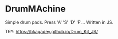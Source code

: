 # DrumMAchine 

Simple drum pads. Press 'A' 'S' 'D' 'F'... Written in JS.

TRY: https://bkagadey.github.io/Drum_Kit_JS/
